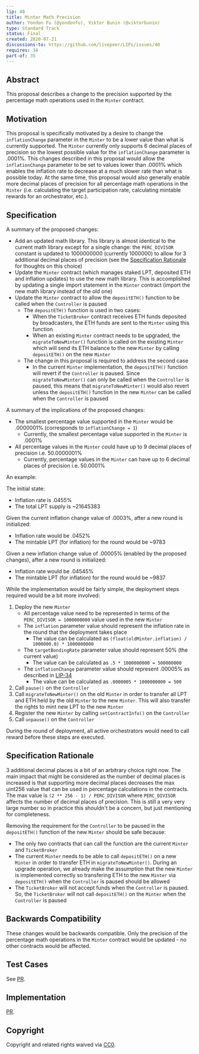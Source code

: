 ```yaml
---
lip: 40
title: Minter Math Precision
author: Yondon Fu (@yondonfu), Viktor Bunin (@viktorbunin)
type: Standard Track
status: Final
created: 2020-07-21
discussions-to: https://github.com/livepeer/LIPs/issues/40
requires: 34
part-of: 35
---
```


## Abstract

This proposal describes a change to the precision supported by the percentage math operations used in the `Minter` contract.

## Motivation

This proposal is specifically motivated by a desire to change the `inflationChange` parameter in the `Minter` to be a lower value than what is currently supported. The `Minter` currently only supports 6 decimal places of precision so the lowest possible value for the `inflationChange` parameter is .0001%. This changes described in this proposal would allow the `inflationChange` parameter to be set to values lower than .0001% which enables the inflation rate to decrease at a much slower rate than what is possible today. At the same time, this proposal would also generally enable more decimal places of precision for all percentage math operations in the `Minter` (i.e. calculating the target participation rate, calculating mintable rewards for an orchestrator, etc.).

## Specification

A summary of the proposed changes:

- Add an updated math library. This library is almost identical to the current math library except for a single change: the `PERC_DIVISOR` constant is updated to 1000000000 (currently 1000000) to allow for 3 additional decimal places of precision (see the [Specification Rationale](#specification-rationale) for thoughts on this choice)
- Update the `Minter` contract (which manages staked LPT, deposited ETH and inflation updates) to use the new math library. This is accomplished by updating a single import statement in the `Minter` contract (import the new math library instead of the old one)
- Update the `Minter` contract to allow the `depositETH()` function to be called when the `Controller` is paused
    - The `depositETH()` function is used in two cases:
        - When the `TicketBroker` contract receives ETH funds deposited by broadcasters, the ETH funds are sent to the `Minter` using this function
        - When an existing `Minter` contract needs to be upgraded, the `migrateToNewMinter()` function is called on the existing `Minter` which will send its ETH balance to the new `Minter` by calling `depositETH()` on the new `Minter`
    - The change in this proposal is required to address the second case
        - In the current `Minter` implementation, the `depositETH()` function will revert if the `Controller` is paused. Since `migrateToNewMinter()` can only be called when the `Controller` is paused, this means that `migrateToNewMinter()` would also revert unless the `depositETH()` function in the new `Minter` can be called when the `Controller` is paused

A summary of the implications of the proposed changes:

- The smallest percentage value supported in the `Minter` would be .0000001% (corresponds to `inflationChange = 1`)
    - Currently, the smallest percentage value supported in the `Minter` is .0001%
- All percentage values in the `Minter` could have up to 9 decimal places of precision i.e. 50.0000001%
    - Currently, percentage values in the `Minter` can have up to 6 decimal places of precision i.e. 50.0001%

An example:

The initial state:

- Inflation rate is .0455%
- The total LPT supply is ~21645383

Given the current inflation change value of .0003%, after a new round is initialized:

- Inflation rate would be .0452%
- The mintable LPT (for inflation) for the round would be ~9783

Given a new inflation change value of .00005% (enabled by the proposed changes), after a new round is initialized:

- Inflation rate would be .04545%
- The mintable LPT (for inflation) for the round would be ~9837

While the implementation would be fairly simple, the deployment steps required would be a bit more involved:

1. Deploy the new `Minter`
    - All percentage value need to be represented in terms of the `PERC_DIVISOR = 1000000000` value used in the new `Minter`
    - The `inflation` parameter value should represent the inflation rate in the round that the deployment takes place
        - The value can be calculated as `(float(oldMinter.inflation) / 1000000.0) * 1000000000`
    - The `targetBondingRate` parameter value should represent 50% (the current value)
        - The value can be calculated as `.5 * 1000000000 = 500000000`
    - The `inflationChange` parameter value should represent .00005% as described in [LIP-34](./LIP-34.md)
        - The value can be calculated as `.0000005 * 1000000000 = 500`
2. Call `pause()` on the `Controller`
3. Call `migrateToNewMinter()` on the old `Minter` in order to transfer all LPT and ETH held by the old `Minter` to the new `Minter`. This will also transfer the rights to mint new LPT to the new `Minter`
4. Register the new `Minter` by calling `setContractInfo()` on the `Controller`
5. Call `unpause()` on the `Controller`

During the round of deployment, all active orchestrators would need to call reward before these steps are executed.

## Specification Rationale

3 additional decimal places is a bit of an arbitrary choice right now. The main impact that might be considered as the number of decimal places is increased is that supporting more decimal places decreases the max uint256 value that can be used in percentage calculations in the contracts. The max value is `(2 ** 256 - 1) / PERC_DIVISOR` where `PERC_DIVISOR` affects the number of decimal places of precision. This is still a very very large number so in practice this shouldn't be a concern, but just mentioning for completeness. 

Removing the requirement for the `Controller` to be paused in the `depositETH()` function of the new `Minter` should be safe because:

- The only two contracts that can call the function are the current `Minter` and `TicketBroker`
- The current `Minter` needs to be able to call `depositETH()` on a new `Minter` in order to transfer ETH in `migrateToNewMinter()`. During an upgrade operation, we already make the assumption that the new `Minter` is implemented correctly so transfering ETH to the new `Minter` via `depositETH()` when the `Controller` is paused should be allowed
- The `TicketBroker` will not accept funds when the `Controller` is paused. So, the `TicketBroker` will not call `depositETH()` on the `Minter` when the `Controller` is paused

## Backwards Compatibility

These changes would be backwards compatible. Only the precision of the percentage math operations in the `Minter` contract would be updated - no other contracts would be affected.

## Test Cases

See [PR](https://github.com/livepeer/protocol/pull/391).

## Implementation

[PR](https://github.com/livepeer/protocol/pull/391).

## Copyright

Copyright and related rights waived via [CC0](https://creativecommons.org/publicdomain/zero/1.0/).
